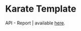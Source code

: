 # Karate Template

API - Report | available [here](https://richardalcalacuba.github.io/demotesting/).
